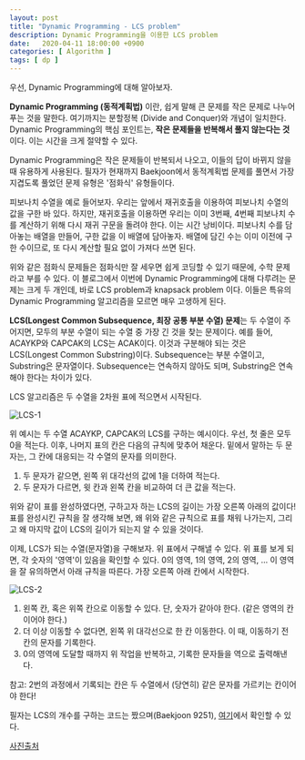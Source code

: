 ```yaml
---
layout: post
title: "Dynamic Programming - LCS problem"
description: Dynamic Programming을 이용한 LCS problem
date:   2020-04-11 18:00:00 +0900
categories: [ Algorithm ]
tags: [ dp ]
---
```


우선, Dynamic Programming에 대해 알아보자.

 **Dynamic Programming (동적계획법)** 이란, 쉽게 말해 큰 문제를 작은 문제로 나누어 푸는 것을 말한다. 여기까지는 분할정복 (Divide and Conquer)와 개념이 일치한다. Dynamic Programming의 핵심 포인트는, **작은 문제들을 반복해서 풀지 않는다는 것**이다. 이는 시간을 크게 절약할 수 있다. 
<!-- more -->
 Dynamic Programming은 작은 문제들이 반복되서 나오고, 이들의 답이 바뀌지 않을 때 유용하게 사용된다. 필자가 현재까지 Baekjoon에서 동적계획법 문제를 풀면서 가장 지겹도록 풀었던 문제 유형은 '점화식' 유형들이다.

 피보나치 수열을 예로 들어보자. 우리는 앞에서 재귀호출을 이용하여 피보나치 수열의 값을 구한 바 있다. 하지만, 재귀호출을 이용하면 우리는 이미 3번째, 4번째 피보나치 수를 계산하기 위해 다시 재귀 구문을 돌려야 한다. 이는 시간 낭비이다. 피보나치 수를 담아놓는 배열을 만들어, 구한 값을 이 배열에 담아놓자. 배열에 담긴 수는 이미 이전에 구한 수이므로, 또 다시 계산할 필요 없이 가져다 쓰면 된다. 

 위와 같은 점화식 문제들은 점화식만 잘 세우면 쉽게 코딩할 수 있기 때문에, 수학 문제라고 부를 수 있다. 이 블로그에서 이번에 Dynamic Programming에 대해 다루려는 문제는 크게 두 개인데, 바로 LCS problem과 knapsack problem 이다. 이들은 특유의 Dynamic Programming 알고리즘을 모르면 매우 고생하게 된다.

 **LCS(Longest Common Subsequence, 최장 공통 부분 수열) 문제**는 두 수열이 주어지면, 모두의 부분 수열이 되는 수열 중 가장 긴 것을 찾는 문제이다. 예를 들어, ACAYKP와 CAPCAK의 LCS는 ACAK이다. 이것과 구분해야 되는 것은 LCS(Longest Common Substring)이다. Subsequence는 부분 수열이고, Substring은 문자열이다. Subsequence는 연속하지 않아도 되며, Substring은 연속해야 한다는 차이가 있다.

LCS 알고리즘은 두 수열을 2차원 표에 적으면서 시작된다. 

![LCS-1](https://imgur.com/1kQoOSl.png)

위 예시는 두 수열 ACAYKP, CAPCAK의 LCS를 구하는 예시이다. 우선, 첫 줄은 모두 0을 적는다. 이후, 나머지 표의 칸은 다음의 규칙에 맞추어 채운다. 밑에서 말하는 두 문자는, 그 칸에 대응되는 각 수열의 문자를 의미한다.

1. 두 문자가 같으면, 왼쪽 위 대각선의 값에 1을 더하여 적는다.
2. 두 문자가 다르면, 윗 칸과 왼쪽 칸을 비교하여 더 큰 값을 적는다.

위와 같이 표를 완성하였다면, 구하고자 하는 LCS의 길이는 가장 오른쪽 아래의 값이다! 표를 완성시킨 규칙을 잘 생각해 보면, 왜 위와 같은 규칙으로 표를 채워 나가는지, 그리고 왜 마지막 값이 LCS의 길이가 되는지 알 수 있을 것이다. 

이제, LCS가 되는 수열(문자열)을 구해보자. 위 표에서 구해낼 수 있다. 
위 표를 보게 되면, 각 숫자의 '영역'이 있음을 확인할 수 있다. 0의 영역, 1의 영역, 2의 영역, ... 이 영역을 잘 유의하면서 아래 규칙을 따른다. 가장 오른쪽 아래 칸에서 시작한다.

![LCS-2](https://imgur.com/g89goUo.png)

1. 왼쪽 칸, 혹은 위쪽 칸으로 이동할 수 있다. 단, 숫자가 같아야 한다. (같은 영역의 칸이어야 한다.)
2. 더 이상 이동할 수 없다면, 왼쪽 위 대각선으로 한 칸 이동한다. 이 때, 이동하기 전 칸의 문자를 기록한다. 
3. 0의 영역에 도달할 때까지 위 작업을 반복하고, 기록한 문자들을 역으로 출력해낸다.


참고: 2번의 과정에서 기록되는 칸은 두 수열에서 (당연히) 같은 문자를 가르키는 칸이어야 한다! 

필자는 LCS의 개수를 구하는 코드는 짰으며(Baekjoon 9251), [여기][code]에서 확인할 수 있다.


[사진출처][pic]

[pic]: https://hooit.tistory.com/entry/LCSLongest-Common-Subsequence-%EC%95%8C%EA%B3%A0%EB%A6%AC%EC%A6%98-C%EC%96%B8%EC%96%B4
[code]: https://yxxshin.github.io/category/baekjoon/Baekjoon-9251/
